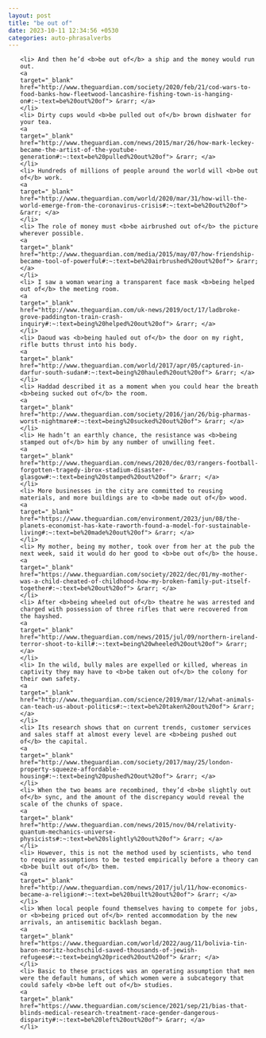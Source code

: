 ```yaml
---
layout: post
title: "be out of"
date: 2023-10-11 12:34:56 +0530
categories: auto-phrasalverbs
---
```

<ol>

    <li> And then he’d <b>be out of</b> a ship and the money would run out.
    <a 
    target="_blank" 
    href="http://www.theguardian.com/society/2020/feb/21/cod-wars-to-food-banks-how-fleetwood-lancashire-fishing-town-is-hanging-on#:~:text=be%20out%20of"> &rarr; </a>
    </li>
    <li> Dirty cups would <b>be pulled out of</b> brown dishwater for your tea.
    <a 
    target="_blank" 
    href="http://www.theguardian.com/news/2015/mar/26/how-mark-leckey-became-the-artist-of-the-youtube-generation#:~:text=be%20pulled%20out%20of"> &rarr; </a>
    </li>
    <li> Hundreds of millions of people around the world will <b>be out of</b> work.
    <a 
    target="_blank" 
    href="http://www.theguardian.com/world/2020/mar/31/how-will-the-world-emerge-from-the-coronavirus-crisis#:~:text=be%20out%20of"> &rarr; </a>
    </li>
    <li> The role of money must <b>be airbrushed out of</b> the picture wherever possible.
    <a 
    target="_blank" 
    href="http://www.theguardian.com/media/2015/may/07/how-friendship-became-tool-of-powerful#:~:text=be%20airbrushed%20out%20of"> &rarr; </a>
    </li>
    <li> I saw a woman wearing a transparent face mask <b>being helped out of</b> the meeting room.
    <a 
    target="_blank" 
    href="http://www.theguardian.com/uk-news/2019/oct/17/ladbroke-grove-paddington-train-crash-inquiry#:~:text=being%20helped%20out%20of"> &rarr; </a>
    </li>
    <li> Daoud was <b>being hauled out of</b> the door on my right, rifle butts thrust into his body.
    <a 
    target="_blank" 
    href="http://www.theguardian.com/world/2017/apr/05/captured-in-darfur-south-sudan#:~:text=being%20hauled%20out%20of"> &rarr; </a>
    </li>
    <li> Haddad described it as a moment when you could hear the breath <b>being sucked out of</b> the room.
    <a 
    target="_blank" 
    href="http://www.theguardian.com/society/2016/jan/26/big-pharmas-worst-nightmare#:~:text=being%20sucked%20out%20of"> &rarr; </a>
    </li>
    <li> He hadn’t an earthly chance, the resistance was <b>being stamped out of</b> him by any number of unwilling feet.
    <a 
    target="_blank" 
    href="http://www.theguardian.com/news/2020/dec/03/rangers-football-forgotten-tragedy-ibrox-stadium-disaster-glasgow#:~:text=being%20stamped%20out%20of"> &rarr; </a>
    </li>
    <li> More businesses in the city are committed to reusing materials, and more buildings are to <b>be made out of</b> wood.
    <a 
    target="_blank" 
    href="https://www.theguardian.com/environment/2023/jun/08/the-planets-economist-has-kate-raworth-found-a-model-for-sustainable-living#:~:text=be%20made%20out%20of"> &rarr; </a>
    </li>
    <li> My mother, being my mother, took over from her at the pub the next week, said it would do her good to <b>be out of</b> the house.
    <a 
    target="_blank" 
    href="https://www.theguardian.com/society/2022/dec/01/my-mother-was-a-child-cheated-of-childhood-how-my-broken-family-put-itself-together#:~:text=be%20out%20of"> &rarr; </a>
    </li>
    <li> After <b>being wheeled out of</b> theatre he was arrested and charged with possession of three rifles that were recovered from the hayshed.
    <a 
    target="_blank" 
    href="http://www.theguardian.com/news/2015/jul/09/northern-ireland-terror-shoot-to-kill#:~:text=being%20wheeled%20out%20of"> &rarr; </a>
    </li>
    <li> In the wild, bully males are expelled or killed, whereas in captivity they may have to <b>be taken out of</b> the colony for their own safety.
    <a 
    target="_blank" 
    href="http://www.theguardian.com/science/2019/mar/12/what-animals-can-teach-us-about-politics#:~:text=be%20taken%20out%20of"> &rarr; </a>
    </li>
    <li> Its research shows that on current trends, customer services and sales staff at almost every level are <b>being pushed out of</b> the capital.
    <a 
    target="_blank" 
    href="http://www.theguardian.com/society/2017/may/25/london-property-squeeze-affordable-housing#:~:text=being%20pushed%20out%20of"> &rarr; </a>
    </li>
    <li> When the two beams are recombined, they’d <b>be slightly out of</b> sync, and the amount of the discrepancy would reveal the scale of the chunks of space.
    <a 
    target="_blank" 
    href="http://www.theguardian.com/news/2015/nov/04/relativity-quantum-mechanics-universe-physicists#:~:text=be%20slightly%20out%20of"> &rarr; </a>
    </li>
    <li> However, this is not the method used by scientists, who tend to require assumptions to be tested empirically before a theory can <b>be built out of</b> them.
    <a 
    target="_blank" 
    href="http://www.theguardian.com/news/2017/jul/11/how-economics-became-a-religion#:~:text=be%20built%20out%20of"> &rarr; </a>
    </li>
    <li> When local people found themselves having to compete for jobs, or <b>being priced out of</b> rented accommodation by the new arrivals, an antisemitic backlash began.
    <a 
    target="_blank" 
    href="https://www.theguardian.com/world/2022/aug/11/bolivia-tin-baron-moritz-hochschild-saved-thousands-of-jewish-refugees#:~:text=being%20priced%20out%20of"> &rarr; </a>
    </li>
    <li> Basic to these practices was an operating assumption that men were the default humans, of which women were a subcategory that could safely <b>be left out of</b> studies.
    <a 
    target="_blank" 
    href="https://www.theguardian.com/science/2021/sep/21/bias-that-blinds-medical-research-treatment-race-gender-dangerous-disparity#:~:text=be%20left%20out%20of"> &rarr; </a>
    </li>
